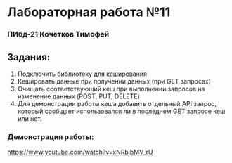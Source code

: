 # Лабораторная работа №11
### ПИбд-21 Кочетков Тимофей
## Задания:

1. Подключить библиотеку для кеширования 
2. Кешировать данные при получении данных (при GET запросах)
3. Очищать соответствующий кеш при выполнении запросов на изменение данных (POST, PUT, DELETE)
4. Для демонстрации работы кеша добавить отдельный API запрос, который сообщает использовался ли в последнем GET запросе кеш или нет.

### Демонстрация работы:
https://www.youtube.com/watch?v=xNRbjbMV_rU
